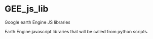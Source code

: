 # GEE_js_lib
Google earth Engine JS libraries

Earth Engine javascript libraries that will be called from python scripts.
